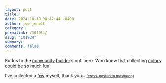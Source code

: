 ```yaml
---
layout: post
title: 
date: 2024-10-19 08:42:44 -0400
author: joe jenett
category: 
permalink: /101924/
slug: "101924"
summary: 
comments: false
---
```

Kudos to the <a title="32-Bit Cafe" href="https://discourse.32bit.cafe/">community</a> <a href="https://xandra.cc/">builder</a>’s out there. Who knew that collecting <a href="https://pantson.xandra.cc/">colors</a> could be so much fun!

I’ve collected a <a href="https://bulltown.joejenett.com/pantson/">few</a> myself, thank you...
<a href="https://brid.gy/publish/mastodon"><small>(cross-posted to mastodon)</small></a>